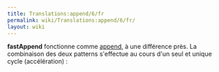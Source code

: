 ```yaml
---
title: Translations:append/6/fr
permalink: wiki/Translations:append/6/fr/
layout: wiki
---
```


**fastAppend** fonctionne comme [append](append "wikilink"), à une
différence près. La combinaison des deux patterns s'effectue au cours
d'un seul et unique cycle (accélération) :

